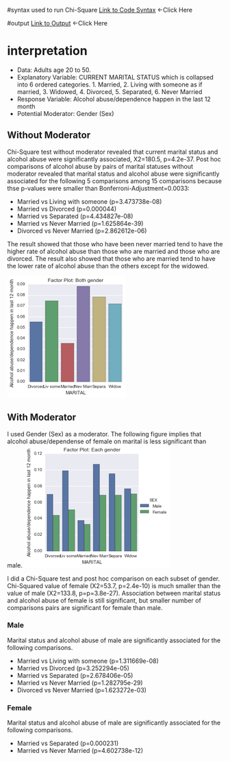 #syntax used to run Chi-Square
[Link to Code Syntax](https://github.com/daisuke834/Coursera/blob/master/DataAnalysis_and_Interpretation__Wesleyan/DataAnalysisTools/week4/Assignment4_PotentialModerator.py "Link to Code Syntax") <-Click Here

#output
[Link to Output](https://github.com/daisuke834/Coursera/blob/master/DataAnalysis_and_Interpretation__Wesleyan/DataAnalysisTools/week4/output.txt "Link to Output") <-Click Here

# interpretation
* Data: Adults age 20 to 50.
* Explanatory Variable: CURRENT MARITAL STATUS which is collapsed into 6 ordered categories. 1. Married, 2. Living with someone as if married, 3. Widowed, 4. Divorced, 5. Separated, 6. Never Married
* Response Variable: Alcohol abuse/dependence happen in the last 12 month
* Potential Moderator: Gender (Sex)

## Without Moderator
Chi-Square test without moderator revealed that current marital status and alcohol abuse were significantly associated, X2=180.5, p=4.2e-37. Post hoc comparisons of alcohol abuse by pairs of marital statuses without moderator revealed that marital status and alcohol abuse were significantly associated for the following 5 comparisons among 15 comparisons because thse p-values were smaller than Bonferroni-Adjustment=0.0033:
* Married vs Living with someone (p=3.473738e-08)
* Married vs Divorced (p=0.000044)
* Married vs Separated (p=4.434827e-08)
* Married vs Never Married (p=1.625864e-39)
* Divorced vs Never Married (p=2.862612e-06)

The result showed that those who have been never married tend to have the higher rate of alcohol abuse than those who are married and those who are divorced. The result also showed that those who are married tend to have the lower rate of alcohol abuse than the others except for the widowed.

![FactorPlot:All](FactorPlot1.png)

## With Moderator
I used Gender (Sex) as a moderator.
The following figure implies that alcohol abuse/dependense of female on marital is less significant than male.
![FactorPlot:Mail/Femail](FactorPlot2.png)

I did a Chi-Square test and post hoc comparison on each subset of gender. Chi-Squared value of female (X2=53.7, p=2.4e-10) is much smaller than the value of male (X2=133.8, p=p=3.8e-27). Association between marital status and alcohol abuse of female is still significant, but smaller number of comparisons pairs are significant for female than male.
### Male
Marital status and alcohol abuse of male are significantly associated for the following comparisons.
* Married vs Living with someone (p=1.311669e-08)
* Married vs Divorced (p=3.252294e-05)
* Married vs Separated (p=2.678406e-05)
* Married vs Never Married (p=1.282795e-29)
* Divorced vs Never Married (p=1.623272e-03)

### Female
Marital status and alcohol abuse of male are significantly associated for the following comparisons.
* Married vs Separated (p=0.000231)
* Married vs Never Married (p=4.602738e-12)
